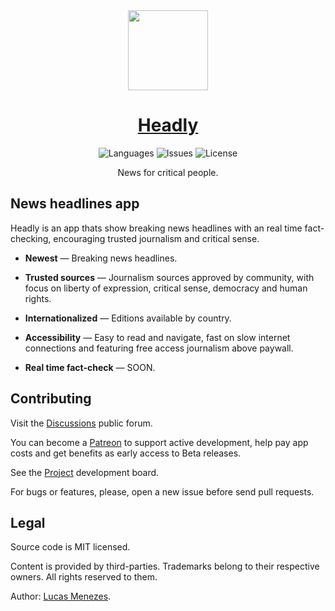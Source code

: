 <div align="center">
<a href="https://headly.app/">
<img height="128" src="https://headly.app/images/headly-logo-color.svg">
</a>
</div>
<h1 align="center">
<a href="https://headly.app/">Headly</a>
</h1>
<p align="center">
<img alt="Languages" src="https://img.shields.io/badge/languages available -3-37bf5d">
<img alt="Issues" src="https://img.shields.io/github/issues/lucasm/headly?color=37bf5d">
<img alt="License" src="https://img.shields.io/github/license/lucasm/headly?color=37bf5d">
</p>
<p align="center">
News for critical people.<br>
</p>


## News headlines app

Headly is an app thats show breaking news headlines with an real time fact-checking, encouraging trusted journalism and critical sense.

-  **Newest** — Breaking news headlines.

-  **Trusted sources** — Journalism sources approved by community, with focus on liberty of expression, critical sense, democracy and human rights.

-  **Internationalized** — Editions available by country.

-  **Accessibility** — Easy to read and navigate, fast on slow internet connections and featuring free access journalism above paywall.

-  **Real time fact-check** — SOON.


## Contributing

Visit the [Discussions](https://github.com/lucasm/headly/discussions) public forum.

You can become a [Patreon](https://patreon.com/lucasmezs) to support active development, help pay app costs and get benefits as early access to Beta releases.

See the [Project](https://github.com/lucasm/headly/projects/1?fullscreen=true) development board.

For bugs or features, please, open a new issue before send pull requests.


## Legal

Source code is MIT licensed.

Content is provided by third-parties. Trademarks belong to their respective owners. All rights reserved to them.

Author: [Lucas Menezes](https://lucasm.dev/?utm_source=headly).